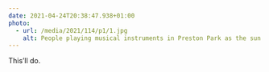 ```yaml
---
date: 2021-04-24T20:38:47.938+01:00
photo:
  - url: /media/2021/114/p1/1.jpg
    alt: People playing musical instruments in Preston Park as the sun sets.
---
```


This’ll do.
